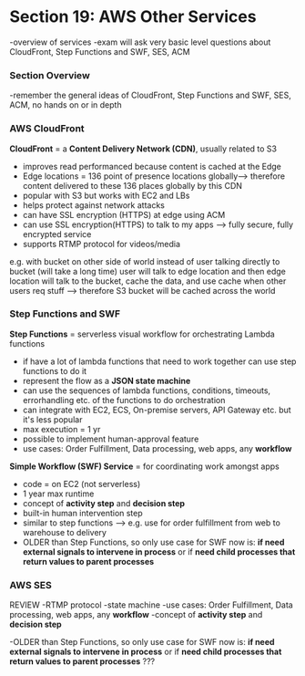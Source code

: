 # Section 19: AWS Other Services
-overview of services 
-exam will ask very basic level questions about CloudFront, Step Functions and SWF, SES, ACM

### Section Overview
-remember the general ideas of CloudFront, Step Functions and SWF, SES, ACM, no hands on or in depth

### AWS CloudFront
**CloudFront** = a **Content Delivery Network (CDN)**, usually related to S3
* improves read performanced because content is cached at the Edge
* Edge locations = 136 point of presence locations globally--> therefore content delivered to these 136 places globally by this CDN 
* popular with S3 but works with EC2 and LBs
* helps protect against network attacks 
* can have SSL encryption (HTTPS) at edge using ACM
* can use SSL encryption(HTTPS) to talk to my apps --> fully secure, fully encrypted service
* supports RTMP protocol for videos/media


e.g. with bucket on other side of world instead of user talking directly to bucket (will take a long time) user will talk to edge location and then edge location will talk to the bucket, cache the data, and use cache when other users req stuff --> therefore S3 bucket will be cached across the world

### Step Functions and SWF
**Step Functions** = serverless visual workflow for orchestrating Lambda functions 
* if have a lot of lambda functions that need to work together can use step functions to do it
* represent the flow as a **JSON state machine**
* can use the sequences of lambda functions, conditions, timeouts, errorhandling etc. of the functions to do orchestration 
* can integrate with EC2, ECS, On-premise servers, API Gateway etc. but it's less popular 
* max execution = 1 yr 
* possible to implement human-approval feature 
* use cases: Order Fulfillment, Data processing, web apps, any **workflow**

**Simple Workflow (SWF) Service** = for coordinating work amongst apps 
* code = on EC2 (not serverless)
* 1 year max runtime 
* concept of **activity step** and **decision step** 
* built-in human intervention step 
* similar to step functions --> e.g. use for order fulfillment from web to warehouse to delivery 
* OLDER than Step Functions, so only use case for SWF now is: **if need external signals to intervene in process** or if **need child processes that return values to parent processes** 

### AWS SES



REVIEW 
-RTMP protocol
-state machine
-use cases: Order Fulfillment, Data processing, web apps, any **workflow**
-concept of **activity step** and **decision step** 

-OLDER than Step Functions, so only use case for SWF now is: **if need external signals to intervene in process** or if **need child processes that return values to parent processes** ??? 

